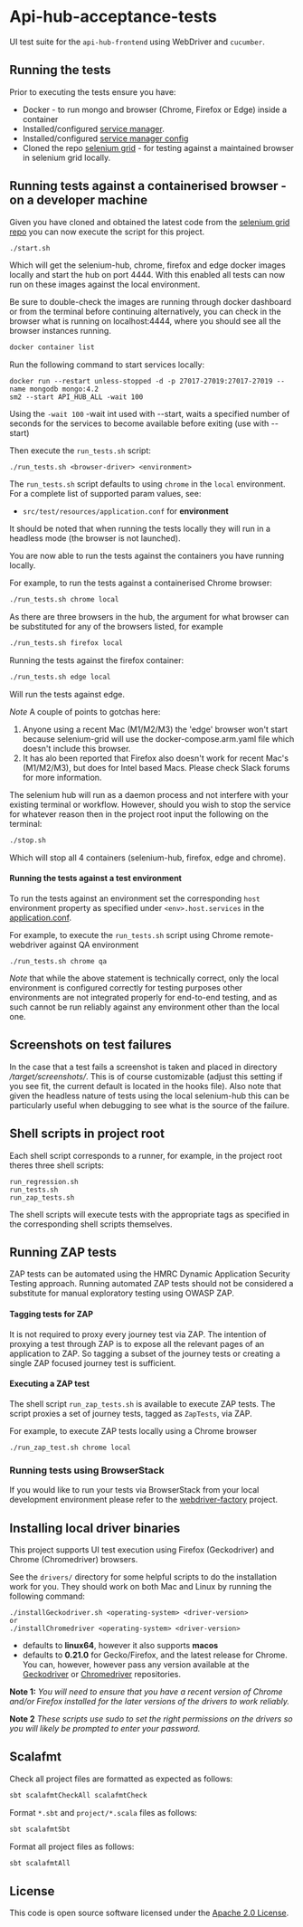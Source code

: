 # Api-hub-acceptance-tests

UI test suite for the `api-hub-frontend` using WebDriver and `cucumber`.  

## Running the tests

Prior to executing the tests ensure you have:
 - Docker - to run mongo and browser (Chrome, Firefox or Edge) inside a container 
 - Installed/configured [service manager](https://github.com/hmrc/service-manager).
 - Installed/configured [service manager config](https://github.com/hmrc/service-manager-config)
 - Cloned the repo [selenium grid](https://github.com/hmrc/docker-selenium-grid) - for testing against a maintained browser in selenium grid locally.

## Running tests against a containerised browser - on a developer machine

Given you have cloned and obtained the latest code from the [selenium grid repo](https://github.com/hmrc/docker-selenium-grid) 
you can now execute the script for this project.

```bash
./start.sh
```

Which will get the selenium-hub, chrome, firefox and edge docker images locally and start the hub on port 4444.
With this enabled all tests can now run on these images against the local environment.

Be sure to double-check the images are running through docker dashboard or from the terminal before continuing alternatively,
you can check in the browser what is running on localhost:4444, where you should see all the browser instances running.

```bash
docker container list
```

Run the following command to start services locally:

    docker run --restart unless-stopped -d -p 27017-27019:27017-27019 --name mongodb mongo:4.2
    sm2 --start API_HUB_ALL -wait 100

Using the `-wait 100` -wait int used with --start, waits a specified number of seconds for the services to become
available before exiting (use with --start)

Then execute the `run_tests.sh` script:

    ./run_tests.sh <browser-driver> <environment> 

The `run_tests.sh` script defaults to using `chrome` in the `local` environment.  For a complete list of supported param values, see:
- `src/test/resources/application.conf` for **environment**

It should be noted that when running the tests locally they will run in a headless mode (the browser is not launched).

You are now able to run the tests against the containers you have running locally.

For example, to run the tests against a containerised Chrome browser:

```bash
./run_tests.sh chrome local
```

As there are three browsers in the hub, the argument for what browser can be substituted for any of the browsers listed, for example

```bash
./run_tests.sh firefox local
```

Running the tests against the firefox container:

```bash
./run_tests.sh edge local
```

Will run the tests against edge.

*Note* A couple of points to gotchas here:

1) Anyone using a recent Mac (M1/M2/M3) the 'edge' browser won't start because selenium-grid will use the docker-compose.arm.yaml file which doesn't include this browser.
2) It has alo been reported that Firefox also doesn't work for recent Mac's (M1/M2/M3), but does for Intel based Macs. Please check Slack forums for more information.

The selenium hub will run as a daemon process and not interfere with your existing terminal or workflow. 
However, should you wish to stop the service for whatever reason then in the project root input the following on the terminal:

```bash
./stop.sh
```

Which will stop all 4 containers (selenium-hub, firefox, edge and chrome).

#### Running the tests against a test environment

To run the tests against an environment set the corresponding `host` environment property as specified under
 `<env>.host.services` in the [application.conf](/src/test/resources/application.conf). 

For example, to execute the `run_tests.sh` script using Chrome remote-webdriver against QA environment 

    ./run_tests.sh chrome qa

*Note* that while the above statement is technically correct, only the local environment is configured correctly for testing purposes
other environments are not integrated properly for end-to-end testing, and as such cannot be run reliably against any environment other than the local one.

## Screenshots on test failures

In the case that a test fails a screenshot is taken and placed in directory */target/screenshots/*. This is of course 
customizable (adjust this setting if you see fit, the current default is located in the hooks file).
Also note that given the headless nature of tests using the local selenium-hub this can be particularly useful when debugging
to see what is the source of the failure.

## Shell scripts in project root

Each shell script corresponds to a runner, for example, in the project root theres three shell scripts:

```text
run_regression.sh
run_tests.sh
run_zap_tests.sh
```

The shell scripts will execute tests with the appropriate tags as specified in the corresponding shell scripts themselves.

## Running ZAP tests

ZAP tests can be automated using the HMRC Dynamic Application Security Testing approach. Running 
automated ZAP tests should not be considered a substitute for manual exploratory testing using OWASP ZAP.

#### Tagging tests for ZAP

It is not required to proxy every journey test via ZAP. The intention of proxying a test through ZAP is to expose all the
 relevant pages of an application to ZAP. So tagging a subset of the journey tests or creating a 
 single ZAP focused journey test is sufficient.

#### Executing a ZAP test

The shell script `run_zap_tests.sh` is available to execute ZAP tests. The script proxies a set of journey tests, 
tagged as `ZapTests`, via ZAP.  

For example, to execute ZAP tests locally using a Chrome browser

```
./run_zap_test.sh chrome local
```

### Running tests using BrowserStack

If you would like to run your tests via BrowserStack from your local development environment please refer to the [webdriver-factory](https://github.com/hmrc/webdriver-factory/blob/main/README.md/#user-content-running-tests-using-browser-stack) project.

## Installing local driver binaries

This project supports UI test execution using Firefox (Geckodriver) and Chrome (Chromedriver) browsers. 

See the `drivers/` directory for some helpful scripts to do the installation work for you.  They should work on both Mac and Linux by running the following command:

    ./installGeckodriver.sh <operating-system> <driver-version>
    or
    ./installChromedriver <operating-system> <driver-version>

- *<operating-system>* defaults to **linux64**, however it also supports **macos**
- *<driver-version>* defaults to **0.21.0** for Gecko/Firefox, and the latest release for Chrome.  You can, however, however pass any version available at the [Geckodriver](https://github.com/mozilla/geckodriver/tags) or [Chromedriver](http://chromedriver.storage.googleapis.com/) repositories.

**Note 1:** *You will need to ensure that you have a recent version of Chrome and/or Firefox installed for the later versions of the drivers to work reliably.*

**Note 2** *These scripts use sudo to set the right permissions on the drivers so you will likely be prompted to enter your password.*

## Scalafmt

Check all project files are formatted as expected as follows:

```bash
sbt scalafmtCheckAll scalafmtCheck
```

Format `*.sbt` and `project/*.scala` files as follows:

```bash
sbt scalafmtSbt
```

Format all project files as follows:

```bash
sbt scalafmtAll
```

## License

This code is open source software licensed under the [Apache 2.0 License]("http://www.apache.org/licenses/LICENSE-2.0.html").